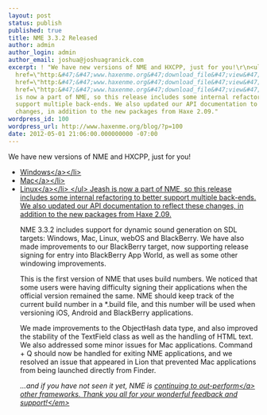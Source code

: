 ```yaml
---
layout: post
status: publish
published: true
title: NME 3.3.2 Released
author: admin
author_login: admin
author_email: joshua@joshuagranick.com
excerpt: ! "We have new versions of NME and HXCPP, just for you!\r\n<ul>\r\n\t<li><a
  href=\"http:&#47;&#47;www.haxenme.org&#47;download_file&#47;view&#47;291&#47;3371&#47;\">Windows<&#47;a><&#47;li>\r\n\t<li><a
  href=\"http:&#47;&#47;www.haxenme.org&#47;download_file&#47;view&#47;293&#47;3371&#47;\">Mac<&#47;a><&#47;li>\r\n\t<li><a
  href=\"http:&#47;&#47;www.haxenme.org&#47;download_file&#47;view&#47;292&#47;3371&#47;\">Linux<&#47;a><&#47;li>\r\n<&#47;ul>\r\nJeash
  is now a part of NME, so this release includes some internal refactoring to better
  support multiple back-ends. We also updated our API documentation to reflect these
  changes, in addition to the new packages from Haxe 2.09."
wordpress_id: 100
wordpress_url: http://www.haxenme.org/blog/?p=100
date: 2012-05-01 21:06:00.000000000 -07:00
---
```

We have new versions of NME and HXCPP, just for you!
<ul>
	<li><a href="http:&#47;&#47;www.haxenme.org&#47;download_file&#47;view&#47;291&#47;3371&#47;">Windows<&#47;a><&#47;li>
	<li><a href="http:&#47;&#47;www.haxenme.org&#47;download_file&#47;view&#47;293&#47;3371&#47;">Mac<&#47;a><&#47;li>
	<li><a href="http:&#47;&#47;www.haxenme.org&#47;download_file&#47;view&#47;292&#47;3371&#47;">Linux<&#47;a><&#47;li>
<&#47;ul>
Jeash is now a part of NME, so this release includes some internal refactoring to better support multiple back-ends. We also updated our API documentation to reflect these changes, in addition to the new packages from Haxe 2.09.<a id="more"></a><a id="more-100"></a>

NME 3.3.2 includes support for dynamic sound generation on SDL targets: Windows, Mac, Linux, webOS and BlackBerry. We have also made improvements to our BlackBerry target, now supporting release signing for entry into BlackBerry App World, as well as some other windowing improvements.

This is the first version of NME that uses build numbers. We noticed that some users were having difficulty signing their applications when the official version remained the same. NME should keep track of the current build number in a *.build file, and this number will be used when versioning iOS, Android and BlackBerry applications.

We made improvements to the ObjectHash data type, and also improved the stability of the TextField class as well as the handling of HTML text. We also addressed some minor issues for Mac applications. Command + Q should now be handled for exiting NME applications, and we resolved an issue that appeared in Lion that prevented Mac applications from being launched directly from Finder.

<em>...and if you have not seen it yet, NME is <a href="https:&#47;&#47;twitter.com&#47;#!&#47;elsassph&#47;status&#47;197079631407480832" target="_blank">continuing to out-perform<&#47;a> other frameworks. Thank you all for your wonderful feedback and support!<&#47;em>
